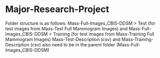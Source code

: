 # Major-Research-Project

Folder structure is as follows:
Mass-Full-Images_CBIS-DDSM > Test (for test images from Mass-Test Full Mammogram Images) and Mass-Full-Images_CBIS-DDSM > Training (for test images from Mass-Training Full Mammogram Images)
Mass-Test-Description (csv) and Mass-Training-Description (csv) also need to be in the parent folder (Mass-Full-Images_CBIS-DDSM)
